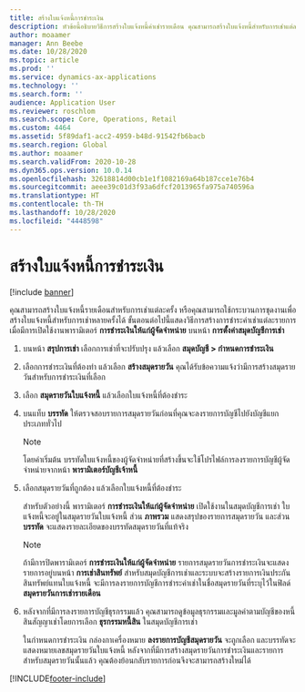 ```yaml
---
title: สร้างใบแจ้งหนี้การชำระเงิน
description: หัวข้อนี้อธิบายวิธีการสร้างใบแจ้งหนี้ค่าเช่ารายเดือน คุณสามารถสร้างใบแจ้งหนี้สำหรับการเช่าแต่ละครั้ง หรือคุณสามารถใช้กระบวนการชุดงานเพื่อสร้างใบแจ้งหนี้สำหรับการเช่าหลายครั้งได้
author: moaamer
manager: Ann Beebe
ms.date: 10/28/2020
ms.topic: article
ms.prod: ''
ms.service: dynamics-ax-applications
ms.technology: ''
ms.search.form: ''
audience: Application User
ms.reviewer: roschlom
ms.search.scope: Core, Operations, Retail
ms.custom: 4464
ms.assetid: 5f89daf1-acc2-4959-b48d-91542fb6bacb
ms.search.region: Global
ms.author: moaamer
ms.search.validFrom: 2020-10-28
ms.dyn365.ops.version: 10.0.14
ms.openlocfilehash: 32618814d00cb1e1f1082169a64b187cce1e76b4
ms.sourcegitcommit: aeee39c01d3f93a6dfcf2013965fa975a740596a
ms.translationtype: HT
ms.contentlocale: th-TH
ms.lasthandoff: 10/28/2020
ms.locfileid: "4448598"
---
```

# <a name="create-payment-invoices"></a>สร้างใบแจ้งหนี้การชำระเงิน

[!include [banner](../includes/banner.md)]

คุณสามารถสร้างใบแจ้งหนี้รายเดือนสำหรับการเช่าแต่ละครั้ง หรือคุณสามารถใช้กระบวนการชุดงานเพื่อสร้างใบแจ้งหนี้สำหรับการเช่าหลายครั้งได้ ขั้นตอนต่อไปนี้แสดงวิธีการสร้างการชำระค่าเช่าแต่ละรายการเมื่อมีการเปิดใช้งานพารามิเตอร์ **การชำระเงินให้แก่ผู้จัดจำหน่าย** บนหน้า **การตั้งค่าสมุดบัญชีการเช่า**

1. บนหน้า **สรุปการเช่า** เลือกการเช่าที่จะปรับปรุง แล้วเลือก **สมุดบัญชี \> กำหนดการชำระเงิน**
2. เลือกการชำระเงินที่ต้องทำ แล้วเลือก **สร้างสมุดรายวัน** คุณได้รับข้อความแจ้งว่ามีการสร้างสมุดรายวันสำหรับการชำระเงินที่เลือก
3. เลือก **สมุดรายวันใบแจ้งหนี้** แล้วเลือกใบแจ้งหนี้ที่ต้องชำระ
4. บนแท็บ **บรรทัด** ให้ตรวจสอบรายการสมุดรายวันก่อนที่คุณจะลงรายการบัญชีไปยังบัญชีแยกประเภททั่วไป

    > [!NOTE]
    > โดยค่าเริ่มต้น บรรทัดใบแจ้งหนี้ของผู้จัดจำหน่ายที่สร้างขึ้นจะใช้โปรไฟล์การลงรายการบัญชีผู้จัดจำหน่ายจากหน้า **พารามิเตอร์บัญชีเจ้าหนี้**

5. เลือกสมุดรายวันที่ถูกต้อง แล้วเลือกใบแจ้งหนี้ที่ต้องชำระ

    สำหรับตัวอย่างนี้ พารามิเตอร์ **การชำระเงินให้แก่ผู้จัดจำหน่าย** เปิดใช้งานในสมุดบัญชีการเช่า ใบแจ้งหนี้จะอยู่ในสมุดรายวันใบแจ้งหนี้ ส่วน **ภาพรวม** แสดงสรุปของรายการสมุดรายวัน และส่วน **บรรทัด** จะแสดงรายละเอียดของบรรทัดสมุดรายวันที่แท้จริง

    > [!NOTE]
    > ถ้ามีการปิดพารามิเตอร์ **การชำระเงินให้แก่ผู้จัดจำหน่าย** รายการสมุดรายวันการชำระเงินจะแสดงรายการอยู่บนหน้า **การเช่าสินทรัพย์** สำหรับสมุดบัญชีการเช่าและระบบจะสร้างรายการเงินประกันสินทรัพย์แทนใบแจ้งหนี้ จะมีการลงรายการบัญชีการชำระค่าเช่าในชื่อสมุดรายวันที่ระบุไว้ในฟิลด์ **สมุดรายวันการเช่ารายเดือน**

6. หลังจากที่มีการลงรายการบัญชีธุรกรรมแล้ว คุณสามารถดูข้อมูลธุรกรรมและมูลค่าตามบัญชีของหนี้สินสัญญาเช่าโดยการเลือก **ธุรกรรมหนี้สิน** ในสมุดบัญชีการเช่า

    ในกำหนดการชำระเงิน กล่องกาเครื่องหมาย **ลงรายการบัญชีสมุดรายวัน** จะถูกเลือก และบรรทัดจะแสดงหมายเลขสมุดรายวันใบแจ้งหนี้ หลังจากที่มีการสร้างสมุดรายวันการชำระเงินและรายการสำหรับสมุดรายวันนั้นแล้ว คุณต้องย้อนกลับรายการก่อนจึงจะสามารถสร้างใหม่ได้


[!INCLUDE[footer-include](../../includes/footer-banner.md)]